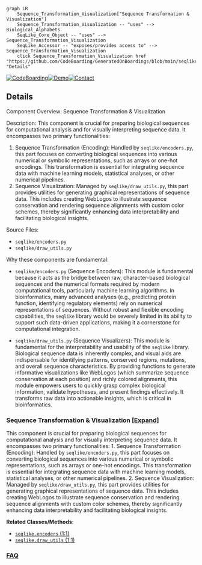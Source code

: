 ```mermaid
graph LR
    Sequence_Transformation_Visualization["Sequence Transformation & Visualization"]
    Sequence_Transformation_Visualization -- "uses" --> Biological_Alphabets
    SeqLike_Core_Object -- "uses" --> Sequence_Transformation_Visualization
    SeqLike_Accessor -- "exposes/provides access to" --> Sequence_Transformation_Visualization
    click Sequence_Transformation_Visualization href "https://github.com/CodeBoarding/GeneratedOnBoardings/blob/main/seqlike/Sequence_Transformation_Visualization.md" "Details"
```

[![CodeBoarding](https://img.shields.io/badge/Generated%20by-CodeBoarding-9cf?style=flat-square)](https://github.com/CodeBoarding/GeneratedOnBoardings)[![Demo](https://img.shields.io/badge/Try%20our-Demo-blue?style=flat-square)](https://www.codeboarding.org/demo)[![Contact](https://img.shields.io/badge/Contact%20us%20-%20contact@codeboarding.org-lightgrey?style=flat-square)](mailto:contact@codeboarding.org)

## Details

Component Overview: Sequence Transformation & Visualization

Description: This component is crucial for preparing biological sequences for computational analysis and for visually interpreting sequence data. It encompasses two primary functionalities:
1. Sequence Transformation (Encoding): Handled by `seqlike/encoders.py`, this part focuses on converting biological sequences into various numerical or symbolic representations, such as arrays or one-hot encodings. This transformation is essential for integrating sequence data with machine learning models, statistical analyses, or other numerical pipelines.
2. Sequence Visualization: Managed by `seqlike/draw_utils.py`, this part provides utilities for generating graphical representations of sequence data. This includes creating WebLogos to illustrate sequence conservation and rendering sequence alignments with custom color schemes, thereby significantly enhancing data interpretability and facilitating biological insights.

Source Files:
* `seqlike/encoders.py`
* `seqlike/draw_utils.py`

Why these components are fundamental:

* `seqlike/encoders.py` (Sequence Encoders): This module is fundamental because it acts as the bridge between raw, character-based biological sequences and the numerical formats required by modern computational tools, particularly machine learning algorithms. In bioinformatics, many advanced analyses (e.g., predicting protein function, identifying regulatory elements) rely on numerical representations of sequences. Without robust and flexible encoding capabilities, the `seqlike` library would be severely limited in its ability to support such data-driven applications, making it a cornerstone for computational integration.

* `seqlike/draw_utils.py` (Sequence Visualizers): This module is fundamental for the interpretability and usability of the `seqlike` library. Biological sequence data is inherently complex, and visual aids are indispensable for identifying patterns, conserved regions, mutations, and overall sequence characteristics. By providing functions to generate informative visualizations like WebLogos (which summarize sequence conservation at each position) and richly colored alignments, this module empowers users to quickly grasp complex biological information, validate hypotheses, and present findings effectively. It transforms raw data into actionable insights, which is critical in bioinformatics.

### Sequence Transformation & Visualization [[Expand]](./Sequence_Transformation_Visualization.md)
This component is crucial for preparing biological sequences for computational analysis and for visually interpreting sequence data. It encompasses two primary functionalities: 1. Sequence Transformation (Encoding): Handled by `seqlike/encoders.py`, this part focuses on converting biological sequences into various numerical or symbolic representations, such as arrays or one-hot encodings. This transformation is essential for integrating sequence data with machine learning models, statistical analyses, or other numerical pipelines. 2. Sequence Visualization: Managed by `seqlike/draw_utils.py`, this part provides utilities for generating graphical representations of sequence data. This includes creating WebLogos to illustrate sequence conservation and rendering sequence alignments with custom color schemes, thereby significantly enhancing data interpretability and facilitating biological insights.


**Related Classes/Methods**:

- <a href="https://github.com/modernatx/seqlike/blob/main/seqlike/encoders.py#L1-L1" target="_blank" rel="noopener noreferrer">`seqlike.encoders` (1:1)</a>
- <a href="https://github.com/modernatx/seqlike/blob/main/seqlike/draw_utils.py#L1-L1" target="_blank" rel="noopener noreferrer">`seqlike.draw_utils` (1:1)</a>




### [FAQ](https://github.com/CodeBoarding/GeneratedOnBoardings/tree/main?tab=readme-ov-file#faq)